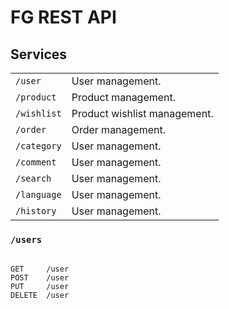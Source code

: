 # FG REST API


## Services 
|  |  |
| --- | --- |
| `/user` | User management. |
| `/product` | Product management. |
| `/wishlist` | Product wishlist management. |
| `/order` | Order management. |
| `/category` | User management. |
| `/comment` | User management. |
| `/search` | User management. |
| `/language` | User management. |
| `/history` | User management. |



### `/users`
|  |  |  |
| --- | --- | --- |
```
GET     /user 
POST    /user
PUT     /user
DELETE  /user
```